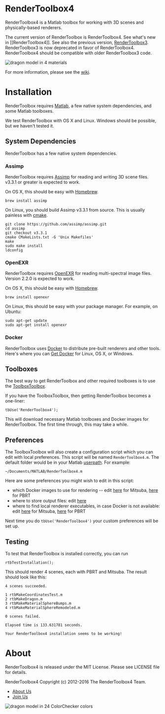 RenderToolbox4
==============
RenderToolbox4 is a Matlab toolbox for working with 3D scenes and physically-based renderers.

The current version of RenderToolbox is RenderToolbox4.  See what's new in [[RenderToolbox4]].  See also the previous version, [RenderToolbox3](https://github.com/RenderToolbox/RenderToolbox3).  RenderToolbox3 is now deprecated in favor of RenderToolbox4.  RenderToolbox4 should be compatible with older RenderToolbox3 code.

![dragon model in 4 materials](https://raw.githubusercontent.com/RenderToolbox/RenderToolbox4/gh-pages/ExampleScenes/Dragon/DragonMaterials%20(PBRT).png)

For more information, please see the [wiki](https://github.com/RenderToolbox/RenderToolbox4/wiki).

# Installation
RenderToolbox requires [Matlab](https://www.mathworks.com/products/matlab/), a few native system dependencies, and some Matlab toolboxes.

We test RenderToolbox with OS X and Linux.  Windows should be possible, but we haven't tested it.

## System Dependencies
RenderToolbox has a few native system dependencies.

### Assimp
RenderToolbox requires [Assimp](http://www.assimp.org/) for reading and writing 3D scene files.  v3.3.1 or greater is expected to work.

On OS X, this should be easy with [Homebrew](http://brew.sh/index.html).
```
brew install assimp
```

On Linux, you should build Assimp v3.3.1 from source.  This is usually painless with [cmake](https://cmake.org/).
```
git clone https://github.com/assimp/assimp.git
cd assimp
git checkout v3.3.1
cmake CMakeLists.txt -G 'Unix Makefiles'
make
sudo make install
ldconfig
```

### OpenEXR
RenderToolbox requires [OpenEXR](http://www.openexr.com/) for reading multi-spectral image files.  Version 2.2.0 is expected to work.

On OS X, this should be easy with [Homebrew](http://brew.sh/index.html).
```
brew install openexr
```

On Linux, this should be easy with your package manager.  For example, on Ubuntu:
```
sudo apt-get update
sudo apt-get install openexr
```

### Docker
RenderToolbox uses [Docker](https://github.com/RenderToolbox/RenderToolbox4/wiki/Docker) to distribute pre-built renderers and other tools.  Here's where you can [Get Docker](https://www.docker.com/products/overview) for Linux, OS X, or Windows.

## Toolboxes
The best way to get RenderToolbox and other required toolboxes is to use the [ToolboxToolbox](https://github.com/ToolboxHub/ToolboxToolbox).

If you have the ToolboxToolbox, then getting RenderToolbox becomes a one-liner:
```
tbUse('RenderToolbox4');
```

This will download necessary Matlab toolboxes and Docker images for RenderToolbox.  The first time through, this may take a while.

## Preferences
The ToolboxToolbox will also create a configuration script which you can edit with local preferences.  This script will be named `RenderToolbox4.m`.  The default folder would be in your Matlab [userpath](https://www.mathworks.com/help/matlab/ref/userpath.html).  For example: 
```
~/Documents/MATLAB/RenderToolbox4.m
```

Here are some preferences you might wish to edit in this script:
 - which Docker images to use for rendering -- edit [here](https://github.com/RenderToolbox/RenderToolbox4/blob/master/rtbLocalConfigTemplate.m#L47) for Mitsuba, [here](https://github.com/RenderToolbox/RenderToolbox4/blob/master/rtbLocalConfigTemplate.m#L76) for PBRT
 - where to store output files: edit [here](https://github.com/RenderToolbox/RenderToolbox4/blob/master/rtbLocalConfigTemplate.m#L27)
 - where to find local renderer executables, in case Docker is not available: edit [here](https://github.com/RenderToolbox/RenderToolbox4/blob/master/rtbLocalConfigTemplate.m#L50) for Mitsuba, [here](https://github.com/RenderToolbox/RenderToolbox4/blob/master/rtbLocalConfigTemplate.m#L79) for PBRT

Next time you do `tbUse('RenderToolbox4')` your custom preferences will be set up.

## Testing
To test that RenderToolbox is installed correctly, you can run
```
rtbTestInstallation();
```

This should render 4 scenes, each with PBRT and Mitsuba.  The result should look like this:
```
4 scenes succeeded.

1 rtbMakeCoordinatesTest.m
2 rtbMakeDragon.m
3 rtbMakeMaterialSphereBumps.m
4 rtbMakeMaterialSphereRemodeled.m

0 scenes failed.

Elapsed time is 133.631781 seconds.

Your RenderToolbox4 installation seems to be working!
```

# About
RenderToolbox4 is released under the MIT License.  Please see LICENSE file for details.

RenderToolbox4 Copyright (c) 2012-2016 The RenderToolbox4 Team.
 - [About Us](https://github.com/RenderToolbox/RenderToolbox4/wiki/About-Us)
 - [Join Us](https://github.com/RenderToolbox/RenderToolbox4/wiki/Join-Us)
 
![dragon model in 24 ColorChecker colors](https://raw.githubusercontent.com/RenderToolbox/RenderToolbox4/gh-pages/ExampleScenes/Dragon/DragonColorChecker%20%28PBRT%29.png)

